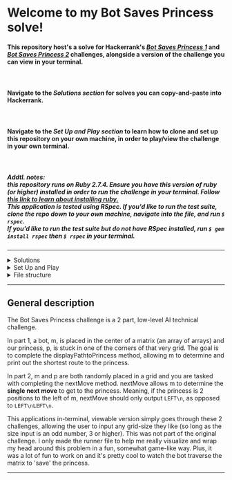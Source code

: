 <style>
summary{
    font-size: 14px;
}
.section{
    font-size: 12px;
}
</style>

# Welcome to my Bot Saves Princess solve!

#### This repository host's a solve for Hackerrank's _[Bot Saves Princess 1](https://www.hackerrank.com/challenges/saveprincess)_ and _[Bot Saves Princess 2](https://www.hackerrank.com/challenges/saveprincess2)_ challenges, alongside a version of the challenge you can view in your terminal.
<br/>

#### Navigate to the _**Solutions section**_ for solves you can copy-and-paste into Hackerrank.
<br/>

#### Navigate to the _**Set Up and Play section**_ to learn how to clone and set up this repository on your own machine, in order to play/view the challenge in your own terminal.
<br/>

##### **Addtl. notes:** <br/>this repository runs on **Ruby 2.7.4**. Ensure you have this version of ruby (or higher) installed in order to run the challenge in your terminal. Follow **[this link to learn about installing ruby.](https://www.ruby-lang.org/en/documentation/installation/)** <br/> This application is tested using **RSpec**. If you'd like to run the test suite, clone the repo down to your own machine, navigate into the file, and run `$ rspec`. <br/> If you'd like to run the test suite but do not have RSpec installed, run `$ gem install rspec` then `$ rspec` in your terminal.
<hr/>

<details>
<summary>Solutions</summary>
<div class="section">
<hr/>


#### In this section, you'll find solves you can copy and past for _**[Bot Saves Princess 1 - Display Path to Princess](https://www.hackerrank.com/challenges/saveprincess)**_ and _**[Bot Saves Princess 2 - Next Move](https://www.hackerrank.com/challenges/saveprincess2)**_
<br/><br/>

### _**[Bot Saves Princess 1 - Display Path to Princess](https://www.hackerrank.com/challenges/saveprincess)**_
##### Be sure to copy this _entire codeblock_, replacing _everything_ in Hackerranks code editor!
```ruby
#!/bin/ruby

def displayPathtoPrincess(n, grid)
    grid = create_matrix(grid)
    m_loc = [n/2, n/2]
    princess_loc = locate_princess(grid)
    create_path(m_loc, princess_loc)
end

def create_matrix(matrix)
    matrix.map do |string|
        string.split("")
    end
end

def locate_princess(matrix)
    location = Array.new
    matrix.each_with_index do |array, row_num|
        array.each_with_index do |item, column_num|
            if item == "p"
                location[0] = row_num
                location[1] = column_num
                return location
            end
        end
    end
end

def create_path(m_loc, princess_loc)
    until m_loc == princess_loc
        case
        when m_loc[0] > princess_loc[0]; move = "UP\n"
        when m_loc[0] < princess_loc[0]; move = "DOWN\n"
        when m_loc[1] > princess_loc[1]; move = "LEFT\n"
        when m_loc[1] < princess_loc[1]; move = "RIGHT\n"
        end
        print move
        m_loc = adjust_m_loc(m_loc, princess_loc)
    end
end

def adjust_m_loc(m_loc, princess_loc)
    case
    when m_loc[0] > princess_loc[0]; m_loc[0] -= 1
    when m_loc[0] < princess_loc[0]; m_loc[0] += 1
    when m_loc[1] > princess_loc[1]; m_loc[1] -= 1
    when m_loc[1] < princess_loc[1]; m_loc[1] += 1
    end
    m_loc
end

m = gets.to_i

grid = Array.new(m)

(0...m).each do |i|
    grid[i] = gets.strip
end

displayPathtoPrincess(m,grid)
```

<br/><br/>

### _**[Bot Saves Princess 2 - Next Move](https://www.hackerrank.com/challenges/saveprincess2)**_
##### Be sure to copy this _entire codeblock_, replacing _everything_ in Hackerranks code editor!
```ruby
#!/bin/ruby

def nextMove(n,r,c,grid)
    grid = create_matrix(grid)
    p_location = locate_princess(grid)
    case
    when r > p_location[0]; move = "UP\n"
    when r < p_location[0]; move = "DOWN\n"
    when c > p_location[1]; move = "LEFT\n"
    when c < p_location[1]; move = "RIGHT\n"
    else move = "You've found the princess!"
    end
    print move
    unless move == "You've found the princess!"
        adjust_matrix(r, c, grid, p_location)
    end
end

def create_matrix(matrix)
    matrix.map do |string|
        string.split("")
    end
end

def locate_princess(matrix)
    location = Array.new
    matrix.each_with_index do |array, row_num|
        array.each_with_index do |item, column_num|
            if item == "p"
                location[0] = row_num
                location[1] = column_num
                return location
            end
        end
    end
end

def adjust_matrix(row, column, grid, p_loc)
    grid[row][column] = "-"
    m_loc = [row, column]
    m_loc = adjust_m_loc(m_loc, p_loc)
    grid[m_loc[0]][m_loc[1]] = "m"
    grid.map do |array|
        array.join
    end
end

def adjust_m_loc(m_loc, princess_loc)
    case
    when m_loc[0] > princess_loc[0]; m_loc[0] -= 1
    when m_loc[0] < princess_loc[0]; m_loc[0] += 1
    when m_loc[1] > princess_loc[1]; m_loc[1] -= 1
    when m_loc[1] < princess_loc[1]; m_loc[1] += 1
    end
    m_loc
end

n = gets.to_i

r,c = gets.strip.split.map {|num| num.to_i}

grid = Array.new(n)

(0...n).each do |i|
    grid[i] = gets
end

nextMove(n,r,c,grid)
```

<hr/>
</div>
</details>

<details>
<summary>Set Up and Play</summary>
<div class="section">
<hr/>

#### In this section, you'll learn how to clone this repo down and view the challenge in your terminal.
<br/>

## Steps:
1. **Clone the repo**
    Simply run `$ git clone git@github.com:sandisz-d734m37/bot_save_princess.git` in your terminal
    <br/>

1. **Ensure you have ruby 2.7.4 or higher installed**
    If you already have a version of ruby installed, run `ruby -v` in your terminal to determine which version you have. 
    If your version is **below 2.7.4** (i.e. ruby 2.7.3), or you do not have a version of ruby installed, [follow this link](https://www.ruby-lang.org/en/documentation/installation/) to learn about and install ruby.
    ##### **Note: if you do have a version of ruby installed, but it's lower than 2.7.4, there's a good chance you can skip this step.**
    <br/>

1. **Run the runner file**
    To run the runner file in this repository, simply copy and paste the following into your terminal then follow the prompt!
```
$ ruby save_the_princess.rb
```
<hr/>
</div>
</details>

<details>
<summary>File structure</summary>

<hr/>

This repository is made up of 5 main files: <br/><br/>

### **1. display_path_to_princess.rb**
<br/>
This file hosts most of the code for the solution to our first solve, the displayPathtoPrincess method and it's un-repeated helper methods. (I'll get into what I mean by "un-repeated" in just a second!)
<br/><br/>

### **2. next_move.rb**
<br/>
Similar to the last file, this file hosts most of the code for the solution to our second problem, the nextMove method and it's un-repeated helper methods. 
<br/><br/>

### **3. princess_saveable.rb**
<br/>
This is where I'll explain what I mean by "un-repeated". This file hosts the PrincessSaveable module. I created this after noticing how many repeated methods there were between the two files above.
<br/><br/>

### **4. save_the_princess.rb**
<br/>
Our runner file. save_the_princess.rb hosts all of the prints, method calls, and system("clear") and sleep statements, allowing the user to play through the challenge in the terminal.
<br/><br/>

### **5. runner_methods.rb**
<br/>
The runner methods file hosts all of the necessary methods, specially created for the runner file.

</details>
<hr/>

## General description
The Bot Saves Princess challenge is a 2 part, low-level AI technical challenge. 

In part 1, a bot, m, is placed in the center of a matrix (an array of arrays) and our princess, p, is stuck in one of the corners of that very grid. The goal is to complete the displayPathtoPrincess method, allowing m to determine and print out the shortest route to the princess.

In part 2, m and p are both randomly placed in a grid and you are tasked with completing the nextMove method. nextMove allows m to determine the **single next move** to get to the princess. Meaning, if the princess is 2 positions to the left of m, nextMove should only output `LEFT\n`, as opposed to `LEFT\nLEFT\n`.

This applications in-terminal, viewable version simply goes through these 2 challenges, allowing the user to input any grid-size they like (so long as the size input is an odd number, 3 or higher). This was not part of the original challenge. I only made the runner file to help me really visualize and wrap my head around this problem in a fun, somewhat game-like way. Plus, it was a lot of fun to work on and it's pretty cool to watch the bot traverse the matrix to 'save' the princess.

<hr/>